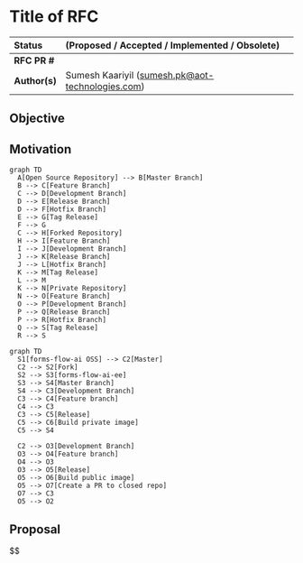# Title of RFC

| Status        | (Proposed / Accepted / Implemented / Obsolete)       |
:-------------- |:---------------------------------------------------- |
| **RFC PR #**     |  |
| **Author(s)** | Sumesh Kaariyil (sumesh.pk@aot-technologies.com) |


## Objective


## Motivation

```mermaid
graph TD
  A[Open Source Repository] --> B[Master Branch]
  B --> C[Feature Branch]
  C --> D[Development Branch]
  D --> E[Release Branch]
  D --> F[Hotfix Branch]
  E --> G[Tag Release]
  F --> G
  C --> H[Forked Repository]
  H --> I[Feature Branch]
  I --> J[Development Branch]
  J --> K[Release Branch]
  J --> L[Hotfix Branch]
  K --> M[Tag Release]
  L --> M
  K --> N[Private Repository]
  N --> O[Feature Branch]
  O --> P[Development Branch]
  P --> Q[Release Branch]
  P --> R[Hotfix Branch]
  Q --> S[Tag Release]
  R --> S

```

```mermaid
graph TD
  S1[forms-flow-ai OSS] --> C2[Master]
  C2 --> S2[Fork]
  S2 --> S3[forms-flow-ai-ee]
  S3 --> S4[Master Branch]
  S4 --> C3[Development Branch]
  C3 --> C4[Feature branch]
  C4 --> C3
  C3 --> C5[Release]
  C5 --> C6[Build private image]
  C5 --> S4

  C2 --> O3[Development Branch]
  O3 --> O4[Feature branch]
  O4 --> O3
  O3 --> O5[Release]
  O5 --> O6[Build public image]
  O5 --> O7[Create a PR to closed repo]
  O7 --> C3
  O5 --> O2

```

## Proposal

$$